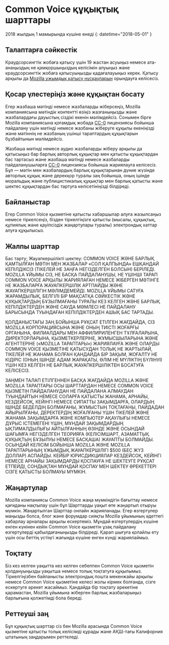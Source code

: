 # Common Voice құқықтық шарттары

2018 жылдың 1 мамырында күшіне енеді
{: datetime="2018-05-01" }

## Талаптарға сәйкестік

Краудсорсингтік жобаға қатысу үшін 19 жастан асуыңыз немесе ата-анаңыздың не қамқоршыңыздың келісімін алуыңыз және краудсорсингтік жобаға қатысуыңызды қадағалауыңыз керек. Қатысу арқылы да [Mozilla ұжымдық қатысу нұсқауларын](https://www.mozilla.org/about/governance/policies/participation/) орындауға келісесіз. 

## Қосар үлестеріңіз және құқықтан босату

Егер жазбаша мәтінді немесе жазбаларды жіберсеңіз, Mozilla компаниясына мәтіндік контентті өзіңіз жазғаныңызды және жазбалардағы дауыстың сіздікі екенін мәлімдейсіз. Сонымен бірге Mozilla компаниясына қоғамдық жобада [CC-0](https://creativecommons.org/publicdomain/zero/1.0/) лицензиясы бойынша пайдалану үшін мәтінді немесе жазбаны жіберуге құқылы екеніңізді және мәтіннің не жазбаның үшінші тараптардың құқықтарын бұзбайтынын мәлімдейсіз. 

Жазбаша мәтінді немесе аудио жазбаларды жіберу арқылы да қатысыңыз бар барлық авторлық құқықтар мен қатысты құқықтардан бас тартасыз және жазбаша мәтінді немесе жазбаларды пайдаланушыларға [CC-0](https://creativecommons.org/publicdomain/zero/1.0/) лицензиясы бойынша жариялауға келісесіз. Бұл — мәтін мен жазбалардың барлық құқықтарынан дүние жүзінде авторлық құқық және дерекқор туралы заң бойынша, оның ішінде моральдық және публицистикалық құқықтар мен барлық қатысты және шектес құқықтардан бас тартуға келісетініңізді білдіреді.

## Байланыстар

Егер Common Voice қызметіне қатысты хабаршылар алуға жазылсаңыз немесе тіркелсеңіз, бізден тіркелгіңізге қатысты (мысалы, құқықтық, құпиялық және қауіпсіздік жаңартулары туралы) электрондық хаттар алуға құқылысыз.

## Жалпы шарттар

Бас тарту; Жауапкершілікті шектеу: COMMON VOICE ЖӘНЕ БАРЛЫҚ ҚАМТЫЛҒАН МӘТІН МЕН ЖАЗБАЛАР «СОЛ ҚАЛПЫНДА» ЕШҚАНДАЙ КЕПІЛДІКСІЗ (ТІКЕЛЕЙ НЕ ЗАҢҒА НЕГІЗДЕЛГЕН БОЛСЫН) БЕРІЛЕДІ. MOZILLA ҰЙЫМЫ СІЗ, НЕ БАСҚА ПАЙДАЛАНУШЫ, НЕ ҮШІНШІ ТАРАП COMMON VOICE АРҚЫЛЫ ЖАРИЯЛАҒАН НЕМЕСЕ ЖІБЕРГЕН МӘТІНГЕ НЕ ЖАЗБАЛАРҒА ЖАУАПКЕРШІЛІК АРТПАЙДЫ ЖӘНЕ ЖАУАПКЕРШІЛІГІН МӘЛІМДЕМЕЙДІ. MOZILLA ҰЙЫМЫ САТУҒА ЖАРАМДЫЛЫҚ, БЕЛГІЛІ БІР МАҚСАТҚА СӘЙКЕСТІК ЖӘНЕ ҚҰҚЫҚТАРДЫҢ БҰЗЫЛМАҒАНЫ ТУРАЛЫ КЕЗ КЕЛГЕН ЖӘНЕ БАРЛЫҚ КЕПІЛДІКТЕРДЕН ЖӘНЕ САУДА МӘМЛЕСІ НЕ ПАЙДАЛАНУ БАРЫСЫНДА ТУЫНДАҒАН КЕПІЛДІКТЕРДЕН АШЫҚ БАС ТАРТАДЫ.

ҚОЛДАНЫСТАҒЫ ЗАҢ БОЙЫНША РҰҚСАТ ЕТІЛГЕН ЖАҒДАЙДА, СІЗ MOZILLA КОРПОРАЦИЯСЫНА ЖӘНЕ ОНЫҢ ТИІСТІ ЖОҒАРҒЫ ОРГАНЫНА, ФИЛИАЛДАРЫ МЕН АФФИЛИРИЛЕНГЕН ТҰЛҒАЛАРЫНА, ДИРЕКТОРЛАРЫНА, ҚЫЗМЕТКЕРЛЕРІНЕ, ЖҰМЫСШЫЛАРЫНА ЖӘНЕ АГЕНТТЕРІНЕ («MOZILLA ТАРАПТАРЫ») ЖАРИЯЛАУҒА ЖӘНЕ ОЛАРДЫ COMMON VOICE ҚЫЗМЕТІНЕ ҚАТЫСУДАН ТОЛЫҚ НЕ ЖАРТЫЛАЙ, ТІКЕЛЕЙ НЕ ЖАНАМА БОЛҒАН ҚАНДАЙДА БІР ЗАҚЫМ, ЖОҒАЛТУ НЕ КІДІРІС (ОНЫҢ ІШІНДЕ АДАМ ЖАРАҚАТЫ, ӨЛІМ НЕ МҮЛІКТІҢ БҮЛІНУІ) ҮШІН КЕЗ КЕЛГЕН НЕ БАРЛЫҚ ЖАУАПКЕРШІЛІКТЕН БОСАТУҒА КЕЛІСЕСІЗ.

ЗАҢМЕН ТАЛАП ЕТІЛГЕННЕН БАСҚА ЖАҒДАЙДА MOZILLA ЖӘНЕ MOZILLA ТАРАПТАРЫ ОСЫ ШАРТТАРДАН НЕМЕСЕ COMMON VOICE ҚЫЗМЕТІН ПАЙДАЛАНУДАН НЕ ПАЙДАЛАНА АЛМАУДАН ТУЫНДАЙТЫН НЕМЕСЕ СОЛАРҒА ҚАТЫСТЫ ЖАНАМА, АРНАЙЫ, КЕЗДЕЙСОҚ, КЕЙІНГІ НЕМЕСЕ СИПАТТЫ ЗАҚЫМДАРҒА, ОЛАРДЫҢ ІШІНДЕ БЕДЕЛДІҢ БОЛМАҒАНЫ, ЖҰМЫСТЫҢ ТОҚТАҒАНЫ, ПАЙДАДАН АЙЫРЫЛҒАНЫ, ДЕРЕКТЕРДІҢ ЖОҒАЛҒАНЫ ҮШІН ТІКЕЛЕЙ ЖӘНЕ ЖАНАМА ЗАҚЫМДАРҒА ЖӘНЕ КОМПЬЮТЕР АҚАУЛЫҒЫ НЕМЕСЕ ДҰРЫС ІСТЕМЕГЕНІ ҮШІН, МҰНДАЙ ЗАҚЫМДАРДЫҢ ЫҚТИМАЛДЫЛЫҒЫ АЙТЫЛҒАННЫҢ ӨЗІНДЕ ЖӘНЕ ОСЫНДАЙ ШАҒЫМҒА НЕГІЗДЕЛГЕН ТЕОРИЯҒА (КЕЛІСІМШАРТ, АЗАМАТТЫҚ ҚҰҚЫҚТЫҢ БҰЗЫЛУЫ НЕМЕСЕ БАСҚАША) ЖАУАПТЫ БОЛМАЙДЫ. ОСЫНДАЙ КЕЛІСІМ БОЙЫНША MOZILLA ЖӘНЕ MOZILLA ТАРАПТАРЫНЫҢ ҰЖЫМДЫҚ ЖАУАПКЕРШІЛІГІ $500 (БЕС ЖҮЗ ДОЛЛАР) АСПАЙДЫ. КЕЙБІР ЮРИСДИКЦИЯЛАР КЕЗДЕЙСОҚ, КЕЙІНГІ НЕМЕСЕ АРНАЙЫ ЗАҚЫМДАРДЫ ҚОСПАУҒА НЕ ШЕКТЕУГЕ РҰҚСАТ ЕТПЕЙДІ, СОНДЫҚТАН МҰНДАЙ ҚОСПАУ МЕН ШЕКТЕУ ӘРЕКЕТТЕРІ СІЗГЕ ҚАТЫСТЫ БОЛМАУЫ МҮМКІН.

## Жаңартулар 

Mozilla компаниясы Common Voice жаңа мүмкіндігін бағыттау немесе қағиданы нақтылау үшін бұл Шарттарды уақыт өте жаңартып отыруы мүмкін. Жаңартылган Шарттар онлайн жарияланады. Егер өзгертулер маңызды болса, блог және форумдар сияқты Mozilla ұйымының әдеттегі хабарлау арналары арқылы ескертеміз. Мұндай өзгертулердің күшіне енген күнінен кейін Common Voice қызметін ұзақ пайдалану өзгертулерді қабылдағаныңызды білдіреді. Қарап шығуға қолайлы ету үшін осы беттің үстіңгі жағында күшіне енген күнді жариялаймыз.

## Тоқтату 

Біз кез келген уақытта кез келген себеппен Common Voice қызметін қолдануыңызды уақытша немесе толық тоқтатуға құқылымыз. Тіркелгіңізбен байланысты электрондық пошта мекенжайы арқылы немесе Common Voice қызметіне келесі жолы кірмек болғанда, сізге ескертуге әрекет жасаймыз. Қандайда бір тоқтату әрекетіне қарамастан, Mozilla ұйымына жіберген барлық жазбаларыңыз барлығына қолжетімді бола береді.

## Реттеуші заң

Бұл құқықтық шарттар сіз бен Mozilla арасында Common Voice қызметіне қатысты толық келісімді құрады және АҚШ-тағы Калифорния штатының заңдарымен реттеледі.
